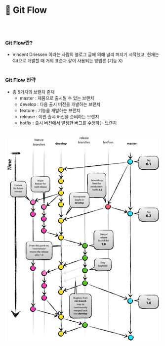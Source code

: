 # 🔀 Git Flow
<br><br>

### Git Flow란?
-   Vincent Driessen 이라는 사람의 블로그 글에 의해 널리 퍼지기 시작했고, 현재는 Git으로 개발할 때 거의 표준과 같이 사용되는 방법론 (기능 X)
<br><br>

### Git Flow 전략
- 총 5가지의 브랜치 존재
  - master : 제품으로 출시될 수 있는 브랜치
  - develop : 다음 출시 버전을 개발하는 브랜치
  - feature : 기능을 개발하는 브랜치
  - release : 이번 출시 버전을 준비하는 브랜치
  - hotfix : 출시 버전에서 발생한 버그를 수정하는 브랜치
 
 
<br>
<center>
<img src = "/Git/img/gitflow.png">
</center>
<br>
